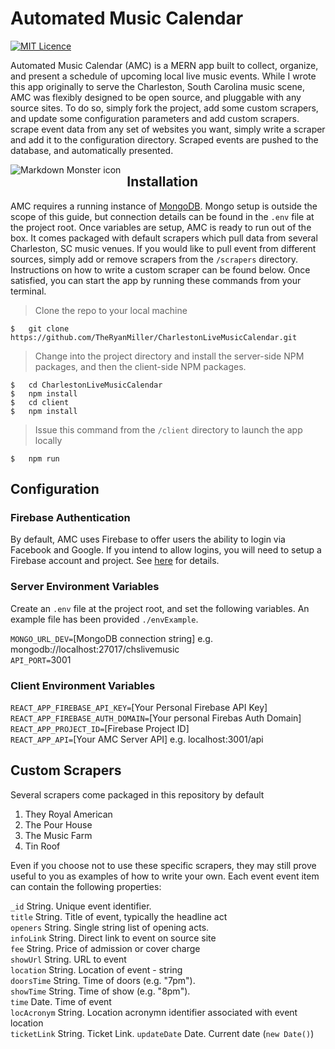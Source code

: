 # Automated Music Calendar 
[![MIT Licence](https://badges.frapsoft.com/os/mit/mit.svg?v=103)](https://opensource.org/licenses/mit-license.php)


Automated Music Calendar (AMC) is a MERN app built to collect, organize, and present a schedule of upcoming local live music events. While I wrote this app originally to serve the Charleston, South Carolina music scene, AMC was flexibly designed to be open source, and pluggable with any source sites. To do so, simply fork the project, add some custom scrapers, and update some configuration parameters and add custom scrapers. scrape event data from any set of websites you want, simply write a scraper and add it to the configuration directory. Scraped events are pushed to the database, and automatically presented.


<img src="http://g.recordit.co/zUtupXvF1n.gif"
     alt="Markdown Monster icon"
     style="float: left; margin-right: 10px;" />  


## Installation
AMC requires a running instance of [MongoDB](https://docs.mongodb.com/guides/server/install/). Mongo setup is outside the scope of this guide, but connection details can be found in the `.env` file at the project root.
Once variables are setup, AMC is ready to run out of the box. It comes packaged with default scrapers which pull data from several Charleston, SC music venues. If you would like to pull event from different sources, simply add or remove scrapers from the `/scrapers` directory. Instructions on how to write a custom scraper can be found below. Once satisfied, you can start the app by running these commands from your terminal.

> Clone the repo to your local machine
```
$   git clone https://github.com/TheRyanMiller/CharlestonLiveMusicCalendar.git
```
> Change into the project directory and install the server-side NPM packages, and then the client-side NPM packages.
```
$   cd CharlestonLiveMusicCalendar
$   npm install
$   cd client
$   npm install
```
> Issue this command from the `/client` directory to launch the app locally
```
$   npm run
```
## Configuration

### Firebase Authentication
By default, AMC uses Firebase to offer users the ability to login via Facebook and Google. If you intend to allow logins, you will need to setup a Firebase account and project. See [here](https://firebase.google.com/docs/auth) for details.


### Server Environment Variables
Create an `.env` file at the project root, and set the following variables. An example file has been provided `./envExample`.

`MONGO_URL_DEV=`[MongoDB connection string] e.g. mongodb://localhost:27017/chslivemusic  
`API_PORT=`3001

### Client Environment Variables

`REACT_APP_FIREBASE_API_KEY=`[Your Personal Firebase API Key]  
`REACT_APP_FIREBASE_AUTH_DOMAIN=`[Your personal Firebas Auth Domain]  
`REACT_APP_PROJECT_ID=`[Firebase Project ID]  
`REACT_APP_API=`[Your AMC Server API] e.g. localhost:3001/api




## Custom Scrapers
Several scrapers come packaged in this repository by default
1. They Royal American
2. The Pour House
3. The Music Farm
4. Tin Roof

Even if you choose not to use these specific scrapers, they may still prove useful to you as examples of how to write your own.
Each event event item can contain the following properties:

`_id` String. Unique event identifier.  
`title` String. Title of event, typically the headline act  
`openers` String. Single string list of opening acts.  
`infoLink` String. Direct link to event on source site   
`fee` String. Price of admission or cover charge  
`showUrl`  String. URL to event  
`location`  String. Location of event - string  
`doorsTime`  String. Time of doors (e.g. "7pm").  
`showTime`  String. Time of show (e.g. "8pm").  
`time` Date. Time of event  
`locAcronym` String. Location acronymn identifier associated with event location  
`ticketLink`  String. Ticket Link.
`updateDate` Date. Current date (```new Date()```)

